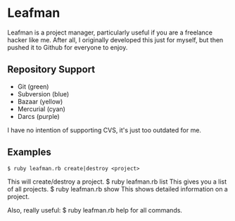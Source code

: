 Leafman
===============
Leafman is a project manager, particularly useful if you are a freelance hacker like me. After all, I originally developed this just for myself, but then pushed it to Github for everyone to enjoy.

Repository Support
-----------------------
* Git (green)
* Subversion (blue)
* Bazaar (yellow)
* Mercurial (cyan)
* Darcs (purple)

I have no intention of supporting CVS, it's just too outdated for me.

Examples
--------------------
    $ ruby leafman.rb create|destroy <project>
This will create/destroy a project.
    $ ruby leafman.rb list
This gives you a list of all projects.
    $ ruby leafman.rb show <project>
This shows detailed information on a project.

Also, really useful:
    $ ruby leafman.rb help
for all commands.

